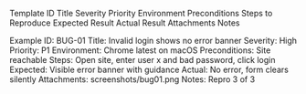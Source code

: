 Template
ID
Title
Severity
Priority
Environment
Preconditions
Steps to Reproduce
Expected Result
Actual Result
Attachments
Notes

Example
ID: BUG-01
Title: Invalid login shows no error banner
Severity: High
Priority: P1
Environment: Chrome latest on macOS
Preconditions: Site reachable
Steps: Open site, enter user x and bad password, click login
Expected: Visible error banner with guidance
Actual: No error, form clears silently
Attachments: screenshots/bug01.png
Notes: Repro 3 of 3
